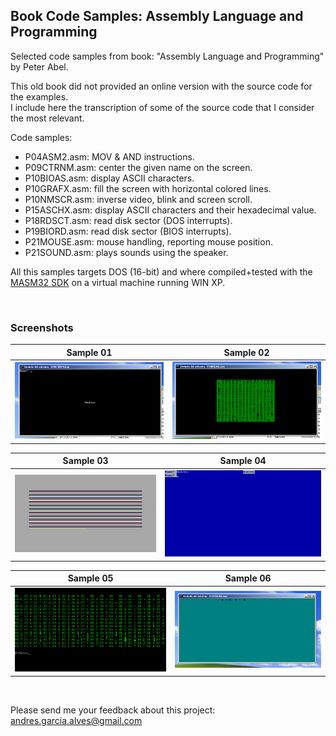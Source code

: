 ## Book Code Samples: Assembly Language and Programming

Selected code samples from book: "Assembly Language and Programming" by Peter Abel.

This old book did not provided an online version with the source code for the examples.  
I include here the transcription of some of the source code that I consider the most relevant.

Code samples:
- P04ASM2.asm: MOV & AND instructions.
- P09CTRNM.asm: center the given name on the screen.
- P10BIOAS.asm: display ASCII characters.
- P10GRAFX.asm: fill the screen with horizontal colored lines.
- P10NMSCR.asm: inverse video, blink and screen scroll.
- P15ASCHX.asm: display ASCII characters and their hexadecimal value.
- P18RDSCT.asm: read disk sector (DOS interrupts).
- P19BIORD.asm: read disk sector (BIOS interrupts).
- P21MOUSE.asm: mouse handling, reporting mouse position.
- P21SOUND.asm: plays sounds using the speaker.

All this samples targets DOS (16-bit) and where compiled+tested with the [MASM32 SDK](https://www.masm32.com/) on a virtual machine running WIN XP.

&nbsp;

### Screenshots

| Sample 01                     | Sample 02                     |
|-------------------------------|-------------------------------|
| ![](resources/P09CTRNM.png)   | ![](resources/P10BIOAS.png)   |

| Sample 03                     |  Sample 04                    |
|-------------------------------|-------------------------------|
| ![](resources/P10GRAFX.png)   | ![](resources/P10NMSCR.png)   |

| Sample 05                     |  Sample 06                    |
|-------------------------------|-------------------------------|
| ![](resources/P15ASCHX.png)   | ![](resources/P21MOUSE.png)   |

&nbsp;

Please send me your feedback about this project: andres.garcia.alves@gmail.com
